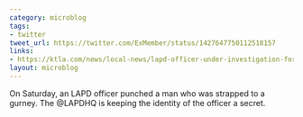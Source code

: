 ```yaml
---
category: microblog
tags:
- twitter
tweet_url: https://twitter.com/ExMember/status/1427647750112518157
links:
- https://ktla.com/news/local-news/lapd-officer-under-investigation-for-alleged-excessive-use-of-force/
layout: microblog
---
```

On Saturday, an LAPD officer punched a man who was strapped to a gurney. The @LAPDHQ is keeping the identity of the officer a secret.
